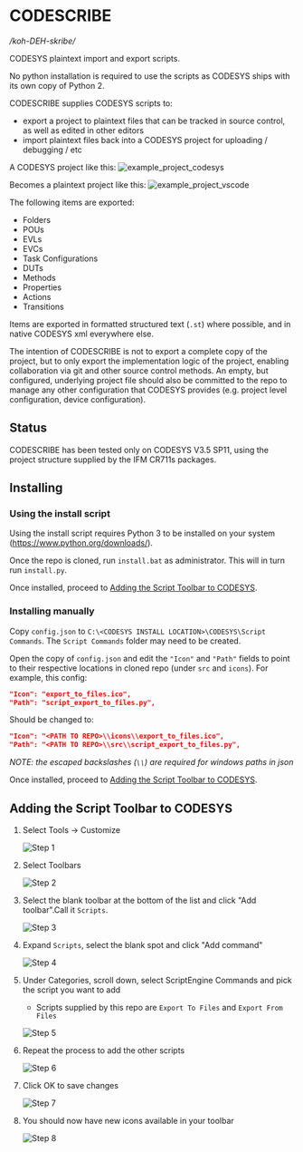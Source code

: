 # CODESCRIBE

_/koh-DEH-skribe/_

CODESYS plaintext import and export scripts.

No python installation is required to use the scripts as CODESYS ships with its own copy of Python 2.

CODESCRIBE supplies CODESYS scripts to:
- export a project to plaintext files that can be tracked in source control, as well as edited in other editors
- import plaintext files back into a CODESYS project for uploading / debugging / etc

A CODESYS project like this:
![example_project_codesys](docs/example_project_codesys.png)

Becomes a plaintext project like this:
![example_project_vscode](docs/example_project_vscode.png)

The following items are exported:
- Folders
- POUs
- EVLs
- EVCs
- Task Configurations
- DUTs
- Methods
- Properties
- Actions
- Transitions

Items are exported in formatted structured text (`.st`) where possible, and in native CODESYS xml everywhere else.

The intention of CODESCRIBE is not to export a complete copy of the project, but to only export the implementation logic of the project, enabling collaboration via git and other source control methods. An empty, but configured, underlying project file should also be committed to the repo to manage any other configuration that CODESYS provides (e.g. project level configuration, device configuration).

## Status
CODESCRIBE has been tested only on CODESYS V3.5 SP11, using the project structure supplied by the IFM CR711s packages.

## Installing

### Using the install script

Using the install script requires Python 3 to be installed on your system (https://www.python.org/downloads/).

Once the repo is cloned, run `install.bat` as administrator. This will in turn run `install.py`.

Once installed, proceed to [Adding the Script Toolbar to CODESYS](#adding-the-script-toolbar-to-codesys).

### Installing manually

Copy `config.json` to `C:\<CODESYS INSTALL LOCATION>\CODESYS\Script Commands`. The `Script Commands` folder may need to be created.

Open the copy of `config.json` and edit the `"Icon"` and `"Path"` fields to point to their respective locations in cloned repo (under `src` and `icons`). For example, this config:

```json
"Icon": "export_to_files.ico",
"Path": "script_export_to_files.py",
```

Should be changed to:

```json
"Icon": "<PATH TO REPO>\\icons\\export_to_files.ico",
"Path": "<PATH TO REPO>\\src\\script_export_to_files.py",
```

_NOTE: the escaped backslashes (`\\`) are required for windows paths in json_

Once installed, proceed to [Adding the Script Toolbar to CODESYS](#adding-the-script-toolbar-to-codesys).

## Adding the Script Toolbar to CODESYS

1. Select Tools -> Customize

    ![Step 1](docs/step_1.png)

2. Select Toolbars

    ![Step 2](docs/step_2.png)

3. Select the blank toolbar at the bottom of the list and click "Add toolbar".Call it `Scripts`.

    ![Step 3](docs/step_3.png)

4. Expand `Scripts`, select the blank spot and click "Add command"

    ![Step 4](docs/step_4.png)

5. Under Categories, scroll down, select ScriptEngine Commands and pick the script you want to add
    - Scripts supplied by this repo are `Export To Files` and `Export From Files` 

    ![Step 5](docs/step_5.png)

6. Repeat the process to add the other scripts
    
    ![Step 6](docs/step_6.png)

7. Click OK to save changes
    
    ![Step 7](docs/step_7.png)

8. You should now have new icons available in your toolbar
    
    ![Step 8](docs/step_8.png)
